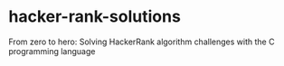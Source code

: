 # hacker-rank-solutions
From zero to hero: Solving HackerRank algorithm challenges with the C programming language
